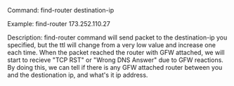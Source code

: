 Command: find-router destination-ip

Example: find-router 173.252.110.27

Description: find-router command will send packet to the destination-ip you specified, but the ttl will 
change from a very low value and increase one each time. When the packet reached the router with GFW
attached, we will start to recieve "TCP RST" or "Wrong DNS Answer" due to GFW reactions. By doing this, we
can tell if there is any GFW attached router between you and the destionation ip, and what's it ip address.
